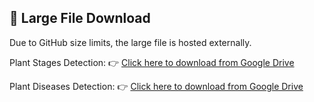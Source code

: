## 🔗 Large File Download

Due to GitHub size limits, the large file is hosted externally.  

Plant Stages Detection:
👉 [Click here to download from Google Drive](https://drive.google.com/file/d/1JgyW-FKZ2rJtdwNez3y7ZhLMQtepDr3G/view?usp=drive_link)

Plant Diseases Detection:
👉 [Click here to download from Google Drive](https://drive.google.com/file/d/1Zrmcp8D2bKiIGEppVuBt1HTUXk_xb6wX/view?usp=drive_link)
